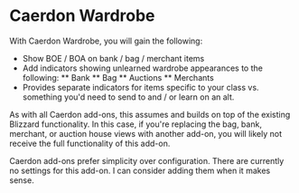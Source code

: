 # Caerdon Wardrobe

With Caerdon Wardrobe, you will gain the following:
* Show BOE / BOA on bank / bag / merchant items
* Add indicators showing unlearned wardrobe appearances to the following:
** Bank
** Bag
** Auctions
** Merchants
* Provides separate indicators for items specific to your class vs. something you'd need to send to and / or learn on an alt.

As with all Caerdon add-ons, this assumes and builds on top of the existing Blizzard functionality.  In this case, if you're replacing the bag, bank, merchant, or auction house views with another add-on, you will likely not receive the full functionality of this add-on.

Caerdon add-ons prefer simplicity over configuration.  There are currently no settings for this add-on.  I can consider adding them when it makes sense.